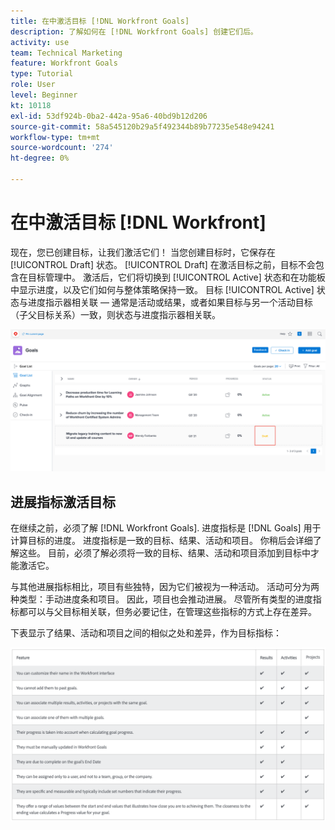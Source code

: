 ```yaml
---
title: 在中激活目标 [!DNL Workfront Goals]
description: 了解如何在 [!DNL Workfront Goals] 创建它们后。
activity: use
team: Technical Marketing
feature: Workfront Goals
type: Tutorial
role: User
level: Beginner
kt: 10118
exl-id: 53df924b-0ba2-442a-95a6-40bd9b12d206
source-git-commit: 58a545120b29a5f492344b89b77235e548e94241
workflow-type: tm+mt
source-wordcount: '274'
ht-degree: 0%

---
```


# 在中激活目标 [!DNL Workfront]

现在，您已创建目标，让我们激活它们！ 当您创建目标时，它保存在 [!UICONTROL Draft] 状态。 [!UICONTROL Draft] 在激活目标之前，目标不会包含在目标管理中。 激活后，它们将切换到 [!UICONTROL Active] 状态和在功能板中显示进度，以及它们如何与整体策略保持一致。 目标 [!UICONTROL Active] 状态与进度指示器相关联 — 通常是活动或结果，或者如果目标与另一个活动目标（子父目标关系）一致，则状态与进度指示器相关联。

![处于草稿状态的Workfront目标中目标的屏幕截图](assets/04-workfront-goals-activate-goals.png)

## 进展指标激活目标

在继续之前，必须了解 [!DNL Workfront Goals]. 进度指标是 [!DNL Goals] 用于计算目标的进度。 进度指标是一致的目标、结果、活动和项目。 你稍后会详细了解这些。 目前，必须了解必须将一致的目标、结果、活动和项目添加到目标中才能激活它。

与其他进展指标相比，项目有些独特，因为它们被视为一种活动。 活动可分为两种类型：手动进度条和项目。 因此，项目也会推动进展。 尽管所有类型的进度指标都可以与父目标相关联，但务必要记住，在管理这些指标的方式上存在差异。

下表显示了结果、活动和项目之间的相似之处和差异，作为目标指标：

![将结果、活动和项目之间的相似之处和差异作为目标指标的表。](assets/05-workfront-goals-progress-indicators.png)
